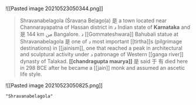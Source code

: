 ![[Pasted image 20210523050344.png]]

> Shravanabelagola (Śravaṇa Beḷagoḷa) 是 a town located near Channarayapatna of Hassan district in د Indian state of **Karnataka** and 是 144 km من Bangalore. د [[Gommateshwara]] Bahubali statue at Shravanabelagola 是 one of د most important [[tirtha]]s (pilgrimage destinations) in [[jainism]], one that reached a peak in architectural and sculptural activity under د patronage of Western [[ganga river]] dynasty of Talakad. **[[chandragupta maurya]]** 是 said 于 有 died here in 298 BCE after he became a [[jain]] monk and assumed an ascetic life style.

![[Pasted image 20210523050825.png]]

```query 2021-09-27 15:46
"Shravanabelagola"
```